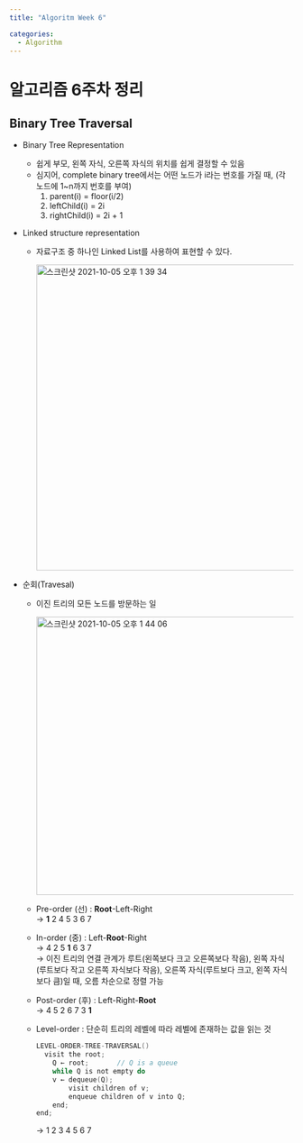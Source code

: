```yaml
---
title: "Algoritm Week 6"

categories:
  - Algorithm
---
```




# 알고리즘 6주차 정리

## Binary Tree Traversal

- Binary Tree Representation

  - 쉽게 부모, 왼쪽 자식, 오른쪽 자식의 위치를 쉽게 결정할 수 있음
  - 심지어, complete binary tree에서는 어떤 노드가 i라는 번호를 가질 때, (각 노드에 1~n까지 번호를 부여) 
    1. parent(i) = floor(i/2)
    2. leftChild(i) = 2i
    3. rightChild(i) = 2i + 1

- Linked structure representation

  - 자료구조 중 하나인 Linked List를 사용하여 표현할 수 있다. <br>

    <img width="543" alt="스크린샷 2021-10-05 오후 1 39 34" src="https://user-images.githubusercontent.com/37065429/135974229-7e6437d0-f218-4d8e-8956-ba86f2177379.png"><br>

- 순회(Travesal)

  - 이진 트리의 모든 노드를 방문하는 일<br>

    <img width="494" alt="스크린샷 2021-10-05 오후 1 44 06" src="https://user-images.githubusercontent.com/37065429/135974188-454c3468-e97e-4f52-8324-9f03956613f5.png"><br>

  - Pre-order (선) : **Root**-Left-Right <br>
    → **1** 2 4 5 3 6 7

  - In-order (중) : Left-**Root**-Right <br>
    → 4 2 5 **1** 6 3 7 <br>
    → 이진 트리의 연결 관계가 루트(왼쪽보다 크고 오른쪽보다 작음), 왼쪽 자식(루트보다 작고 오른쪽 자식보다 작음), 오른쪽 자식(루트보다 크고, 왼쪽 자식보다 큼)일 때, 오름 차순으로 정렬 가능 

  - Post-order (후) : Left-Right-**Root**<br>
    → 4 5 2 6 7 3 **1**

  - Level-order : 단순히 트리의 레벨에 따라 레벨에 존재하는 값을 읽는 것 <br>

    ```c
    LEVEL-ORDER-TREE-TRAVERSAL()
      visit the root;
    	Q ← root;		// Q is a queue
    	while Q is not empty do
        v ← dequeue(Q);
    		visit children of v;
    		enqueue children of v into Q;
    	end;
    end;
    ```

    → 1 2 3 4 5 6 7

    